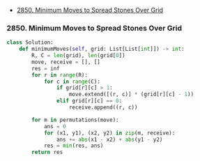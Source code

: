 * [2850. Minimum Moves to Spread Stones Over Grid](#2850-minimum-moves-to-spread-stones-over-grid)

### 2850. Minimum Moves to Spread Stones Over Grid

```python
class Solution:
    def minimumMoves(self, grid: List[List[int]]) -> int:
        R, C = len(grid), len(grid[0])
        move, receive = [], []
        res = inf 
        for r in range(R):
            for c in range(C):
                if grid[r][c] > 1:
                    move.extend([(r, c)] * (grid[r][c] - 1))
                elif grid[r][c] == 0:
                    receive.append((r, c))

        for m in permutations(move):
            ans = 0
            for (x1, y1), (x2, y2) in zip(m, receive):
                ans += abs(x1 - x2) + abs(y1 - y2)
            res = min(res, ans)
        return res
```